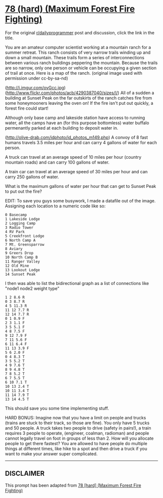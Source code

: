 # [78 (hard) (Maximum Forest Fire Fighting)](https://www.reddit.com/r/dailyprogrammer/comments/wrquf/7182012_challenge_78_hard_maximum_forest_fire/)

For the original [r/dailyprogrammer](https://www.reddit.com/r/dailyprogrammer/) post and discussion, click the link in the title.

You are an amateur computer scientist working at a mountain ranch for a summer retreat.  This ranch
consists of very narrow trails winding up and down a small mountain.  These trails form a series of interconnections
between various ranch buildings peppering the mountain.  Because the trails are so narrow, only one person or vehicle can be occupying a given section
of trail at once.  Here is a map of the ranch. (original image used with permission under cc-by-sa-nd)

(http://i.imgur.com/ovGcc.jpg)
(http://www.flickr.com/photos/acb/4290387040/sizes/l/)
All of a sudden a building at Sunset Peak on the far outskirts of the ranch catches fire from some honeymooners leaving the oven on!
If the fire isn't put out quickly, a forest fire could start!

Although only base camp and lakeside station have access to running water, all the camps have an (for this purpose bottomless) water buffalo
permenantly parked at each building to deposit water in.

(http://olive-drab.com/idphoto/id_photos_m149.php)
A convoy of 8 fast humans travels 3.5 miles per hour and can carry 4 gallons of water for each person.

A truck can travel at an average speed of 10 miles per hour (country mountain roads) and can carry 100 gallons of water.

A train car can travel at an average speed of 30 miles per hour and can carry 250 gallons of water.

What is the maximum gallons of water per hour that can get to Sunset Peak to put out the fire?

EDIT:  To save you guys some busywork, I made a datafile out of the image.  Assigning each location to a numeric code like so:


```
0 Basecamp
1 Lakeside Lodge
2 Logging Camp
3 Radio Tower
4 RV Park
5 Creekfront Lodge
6 North Camp A
7 Mt. Greensparrow
8 Aviary
9 Greers Drop
10 North Camp B
11 Ranger Valley
12 Old Mine
13 Lookout Lodge
14 Sunset Peak
```
I then was able to list the bidirectional graph as a list of connections like "node1 node2 weight type"


```
1 2 8.6 R
0 3 8.7 R
4 5 11.3 R
11 12 7.7 R
12 14 7.7 R
0 1 0.9 F
2 3 1.1 F
3 5 5.1 F
4 8 7.5 F
9 12 7.9 F
7 11 5.6 F
6 11 6.4 F
11 13 3.9 F
5 6 2.0 F
0 4 8.3 T
3 5 5.2 T
4 9 7.6 T
8 9 4.8 T
7 8 5.2 T
6 7 5.5 T
6 10 7.1 T
10 13 2.4 T
10 11 3.4 T
11 14 7.9 T
13 14 4.5 T
```
This should save you some time implementing stuff.

HARD BONUS:  Imagine now that you have a limit on people and trucks (trains are stuck to their track, so those are fine).
You only have 5 trucks and 50 people.  A truck takes two people to drive (safety in pairs!), a train requires 3 people to operate, (engineer, coalman, radioman)
and people cannot legally travel on foot in groups of less than 2.  How will you allocate people to get there fastest?  You are allowed to have people do multiple things at different times, like 
hike to a spot and then drive a truck if you want to make your answer super complicated.


----
## **DISCLAIMER**
This prompt has been adapted from [78 [hard] (Maximum Forest Fire Fighting)](https://www.reddit.com/r/dailyprogrammer/comments/wrquf/7182012_challenge_78_hard_maximum_forest_fire/
)
